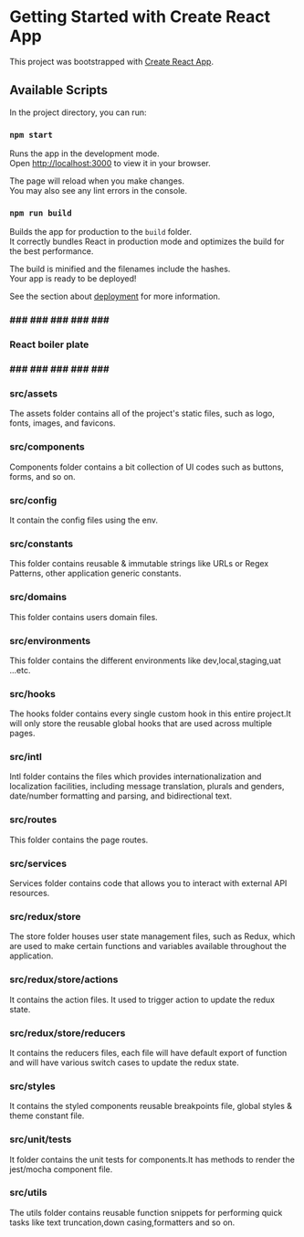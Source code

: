 # Getting Started with Create React App

This project was bootstrapped with [Create React App](https://github.com/facebook/create-react-app).

## Available Scripts

In the project directory, you can run:

### `npm start`

Runs the app in the development mode.\
Open [http://localhost:3000](http://localhost:3000) to view it in your browser.

The page will reload when you make changes.\
You may also see any lint errors in the console.

### `npm run build`

Builds the app for production to the `build` folder.\
It correctly bundles React in production mode and optimizes the build for the best performance.

The build is minified and the filenames include the hashes.\
Your app is ready to be deployed!

See the section about [deployment](https://facebook.github.io/create-react-app/docs/deployment) for more information.

### ### ### ### ### ### ####
### React boiler plate ###
### ### ### ### ### ### ####

### src/assets
The assets folder contains all of the project's static files, such as logo, fonts, images, and favicons.

### src/components
Components folder contains a bit collection of UI codes such as buttons, forms, and so on.

### src/config
It contain the config files using the env.

### src/constants
This folder contains reusable & immutable strings like URLs or Regex Patterns, other application generic constants.

### src/domains
This folder contains users domain files.

### src/environments
This folder contains the different environments like dev,local,staging,uat ...etc. 

### src/hooks
The hooks folder contains every single custom hook in this entire project.It will only store the reusable global hooks that are used across multiple pages.

### src/intl
Intl folder contains the files which provides internationalization and localization facilities, including message translation, plurals and genders, date/number formatting and parsing, and bidirectional text.

### src/routes
This folder contains the page routes.

### src/services
Services folder contains code that allows you to interact with external API resources. 

### src/redux/store
The store folder houses user state management files, such as Redux, which are used to make certain functions and variables available throughout the application.

### src/redux/store/actions
It contains the action files. It used to trigger action to update the redux state.

### src/redux/store/reducers
It contains the reducers files, each file will have default export of function and will have various switch cases to update the redux state.

### src/styles
It contains the styled components reusable breakpoints file, global styles & theme constant file.

### src/unit/__tests__
It folder contains the unit tests for components.It has methods to render the jest/mocha component file.

### src/utils
The utils folder contains reusable function snippets for performing quick tasks like text truncation,down casing,formatters and so on.
